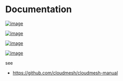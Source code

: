 Documentation
=============


[![image](https://img.shields.io/travis/TankerHQ/cloudmesh-abstract.svg?branch=master)](https://travis-ci.org/TankerHQ/cloudmesn-abstract)

[![image](https://img.shields.io/pypi/pyversions/cloudmesh-abstract.svg)](https://pypi.org/project/cloudmesh-abstract)

[![image](https://img.shields.io/pypi/v/cloudmesh-abstract.svg)](https://pypi.org/project/cloudmesh-abstract/)

[![image](https://img.shields.io/github/license/TankerHQ/python-cloudmesh-abstract.svg)](https://github.com/TankerHQ/python-cloudmesh-abstract/blob/master/LICENSE)

see

* https://github.com/cloudmesh/cloudmesh-manual
